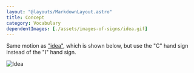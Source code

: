 ```yaml
---
layout: "@layouts/MarkdownLayout.astro"
title: Concept
category: Vocabulary
dependentImages: [./assets/images-of-signs/idea.gif]
---
```


Same motion as ["idea"](./idea),
which is shown below, but use the "C" hand sign
instead of the "I" hand sign.

![Idea](@signs/idea.gif)
